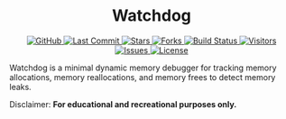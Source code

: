 <div align="center">
<h1>
 Watchdog
</h1>
</div>

<div align="center">
<p>
  <a href="https://github.com/ragibasif/watchdog">
    <img alt="GitHub" src="https://img.shields.io/badge/GitHub-0D1117?style=for-the-badge&logo=github&logoColor=C9D1D9">
  </a>
  <a href="https://github.com/ragibasif/watchdog/pulse">
    <img alt="Last Commit" src="https://img.shields.io/github/last-commit/ragibasif/watchdog?style=for-the-badge&logo=github&color=58A6FF&logoColor=C9D1D9&labelColor=0D1117">
  </a>
  <a href="https://github.com/ragibasif/watchdog/stargazers">
    <img alt="Stars" src="https://img.shields.io/github/stars/ragibasif/watchdog?style=for-the-badge&logo=apachespark&color=D29922&logoColor=C9D1D9&labelColor=0D1117">
  </a>
  <a href="https://github.com/ragibasif/watchdog/network/members">
    <img alt="Forks" src="https://img.shields.io/github/forks/ragibasif/watchdog?style=for-the-badge&logo=github&color=3FB950&logoColor=C9D1D9&labelColor=0D1117">
  </a>
  <a href="https://github.com/ragibasif/watchdog/actions">
    <img alt="Build Status" src="https://img.shields.io/github/actions/workflow/status/ragibasif/watchdog/build.yml?branch=master&style=for-the-badge&label=build&logo=githubactions&color=58A6FF&logoColor=C9D1D9&labelColor=0D1117">
  </a>
  <a href="https://visitorbadge.io/status?path=https%3A%2F%2Fgithub.com%2Fragibasif%2Ftemplates">
    <img alt="Visitors" src="https://api.visitorbadge.io/api/visitors?path=https%3A%2F%2Fgithub.com%2Fragibasif%2Ftemplates&label=visitors&labelColor=%230D1117&countColor=%2358A6FF">
  </a>
  <a href="https://github.com/ragibasif/watchdog/issues">
    <img alt="Issues" src="https://img.shields.io/github/issues/ragibasif/watchdog?style=for-the-badge&logo=bilibili&color=F85149&logoColor=C9D1D9&labelColor=0D1117">
  </a>
  <a href="https://github.com/ragibasif/watchdog/blob/master/LICENSE">
    <img alt="License" src="https://img.shields.io/github/license/ragibasif/watchdog?style=for-the-badge&logo=starship&color=8957E5&logoColor=C9D1D9&labelColor=0D1117">
  </a>
</p>
</div>

Watchdog is a minimal dynamic memory debugger for tracking memory allocations, memory
reallocations, and memory frees to detect memory leaks.

Disclaimer: **For educational and recreational purposes only.**
